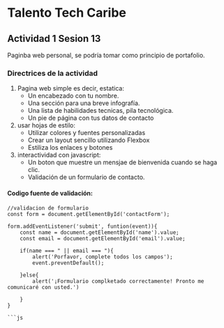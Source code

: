 # Talento Tech Caribe

## Actividad 1 Sesion 13
Paginba web personal, se podría tomar como principio de portafolio.
### Directrices de la actividad
1. Pagina web simple es decir, estatica:
    - Un encabezado con tu nombre.
    - Una sección para una breve infografía.
    - Una lista de habilidades tecnicas, pila tecnológica.
    - Un pie de página con tus datos de contacto 
2. usar hojas de estilo:
    - Utilizar colores y fuentes personalizadas 
    - Crear un layout sencillo utilizando Flexbox
    - Estiliza los enlaces y botones
3. interactividad con javascript:
    - Un boton que muestre un mensjae de bienvenida cuando se haga clic.
    - Validación de un formulario de contacto.

#### Codigo fuente de validación:

```
//validacion de formulario
const form = document.getElementById('contactForm');

form.addEventListener('submit', funtion(event)){
    const name = document.getElementById('name').value;
    const email = document.getElementById('email').value;

    if(name === " || email === "){
        alert('Porfavor, complete todos los campos');
        event.preventDefault();

    }else{
        alert('¡Formulario complketado correctamente! Pronto me comunicaré con usted.')

    }
}

```js

